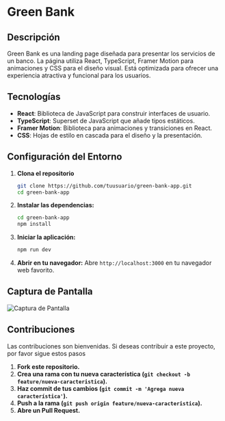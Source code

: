 # Green Bank

## Descripción

Green Bank es una landing page diseñada para presentar los servicios de un banco. La página utiliza React, TypeScript, Framer Motion para animaciones y CSS para el diseño visual. Está optimizada para ofrecer una experiencia atractiva y funcional para los usuarios.

## Tecnologías

- **React**: Biblioteca de JavaScript para construir interfaces de usuario.
- **TypeScript**: Superset de JavaScript que añade tipos estáticos.
- **Framer Motion**: Biblioteca para animaciones y transiciones en React.
- **CSS**: Hojas de estilo en cascada para el diseño y la presentación.

## Configuración del Entorno

1. **Clona el repositorio**

   ```bash
   git clone https://github.com/tuusuario/green-bank-app.git
   cd green-bank-app
   ```

2. **Instalar las dependencias:**

    ```bash
    cd green-bank-app
    npm install
    ```

3. **Iniciar la aplicación:**

    ```bash
    npm run dev
    ```

4. **Abrir en tu navegador:** Abre `http://localhost:3000` en tu navegador web favorito.

## Captura de Pantalla

![Captura de Pantalla](https://res.cloudinary.com/dv4ukplcm/image/upload/f_auto,q_auto/v1/proyects/slv0zuspohhmpyorxelc)

## Contribuciones

Las contribuciones son bienvenidas. Si deseas contribuir a este proyecto, por favor sigue estos pasos
1. **Fork este repositorio.**
2. **Crea una rama con tu nueva característica (`git checkout -b feature/nueva-caracteristica`).**
3. **Haz commit de tus cambios (`git commit -m 'Agrega nueva característica'`).**
4. **Push a la rama (`git push origin feature/nueva-caracteristica`).**
5. **Abre un Pull Request.**
